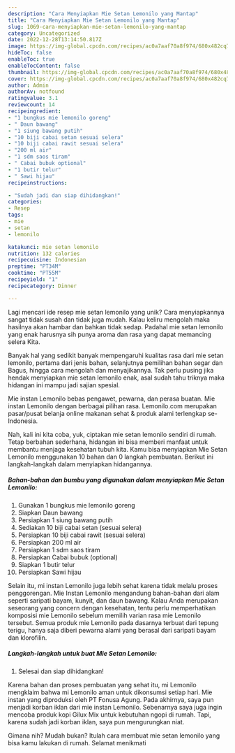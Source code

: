```yaml
---
description: "Cara Menyiapkan Mie Setan Lemonilo yang Mantap"
title: "Cara Menyiapkan Mie Setan Lemonilo yang Mantap"
slug: 1069-cara-menyiapkan-mie-setan-lemonilo-yang-mantap
category: Uncategorized
date: 2022-12-28T13:14:50.817Z
image: https://img-global.cpcdn.com/recipes/ac0a7aaf70a8f974/680x482cq70/mie-setan-lemonilo-foto-resep-utama.jpg
hideToc: false
enableToc: true
enableTocContent: false
thumbnail: https://img-global.cpcdn.com/recipes/ac0a7aaf70a8f974/680x482cq70/mie-setan-lemonilo-foto-resep-utama.jpg
cover: https://img-global.cpcdn.com/recipes/ac0a7aaf70a8f974/680x482cq70/mie-setan-lemonilo-foto-resep-utama.jpg
author: Admin
authorAv: notfound
ratingvalue: 3.1
reviewcount: 14
recipeingredient:
- "1 bungkus mie lemonilo goreng"
- " Daun bawang"
- "1 siung bawang putih"
- "10 biji cabai setan sesuai selera"
- "10 biji cabai rawit sesuai selera"
- "200 ml air"
- "1 sdm saos tiram"
- " Cabai bubuk optional"
- "1 butir telur"
- " Sawi hijau"
recipeinstructions:

- "Sudah jadi dan siap dihidangkan!"
categories:
- Resep
tags:
- mie
- setan
- lemonilo

katakunci: mie setan lemonilo 
nutrition: 132 calories
recipecuisine: Indonesian
preptime: "PT34M"
cooktime: "PT55M"
recipeyield: "1"
recipecategory: Dinner

---
```





Lagi mencari ide resep mie setan lemonilo yang unik? Cara menyiapkannya sangat tidak susah dan tidak juga mudah. Kalau keliru mengolah maka hasilnya akan hambar dan bahkan tidak sedap. Padahal mie setan lemonilo yang enak harusnya sih punya aroma dan rasa yang dapat memancing selera Kita.





Banyak hal yang sedikit banyak mempengaruhi kualitas rasa dari mie setan lemonilo, pertama dari jenis bahan, selanjutnya pemilihan bahan segar dan Bagus, hingga cara mengolah dan menyajikannya. Tak perlu pusing jika hendak menyiapkan mie setan lemonilo enak,      asal sudah tahu triknya maka hidangan ini mampu jadi sajian spesial.














Mie instan Lemonilo bebas pengawet, pewarna, dan perasa buatan. Mie instan Lemonilo dengan berbagai pilihan rasa. Lemonilo.com merupakan pasar/pusat belanja online makanan sehat &amp; produk alami terlengkap se-Indonesia.






Nah, kali ini kita coba, yuk, ciptakan mie setan lemonilo sendiri di rumah. Tetap berbahan sederhana, hidangan ini bisa memberi manfaat untuk membantu menjaga kesehatan tubuh kita. Kamu bisa menyiapkan Mie Setan Lemonilo menggunakan 10 bahan dan 0 langkah pembuatan. Berikut ini langkah-langkah dalam menyiapkan hidangannya.

<!--inarticleads1-->

##### Bahan-bahan dan bumbu yang digunakan dalam menyiapkan Mie Setan Lemonilo:

1. Gunakan 1 bungkus mie lemonilo goreng
1. Siapkan  Daun bawang
1. Persiapkan 1 siung bawang putih
1. Sediakan 10 biji cabai setan (sesuai selera)
1. Persiapkan 10 biji cabai rawit (sesuai selera)
1. Persiapkan 200 ml air
1. Persiapkan 1 sdm saos tiram
1. Persiapkan  Cabai bubuk (optional)
1. Siapkan 1 butir telur
1. Persiapkan  Sawi hijau


Selain itu, mi instan Lemonilo juga lebih sehat karena tidak melalu proses penggorengan. Mie Instan Lemonilo mengandung bahan-bahan dari alam seperti saripati bayam, kunyit, dan daun bawang. Kalau Anda merupakan seseorang yang concern dengan kesehatan, tentu perlu memperhatikan komposisi mie Lemonilo sebelum memilih varian rasa mie Lemonilo tersebut. Semua produk mie Lemonilo pada dasarnya terbuat dari tepung terigu, hanya saja diberi pewarna alami yang berasal dari saripati bayam dan klorofilin. 

<!--inarticleads2-->

##### Langkah-langkah untuk buat Mie Setan Lemonilo:


1. Selesai dan siap dihidangkan!

Karena bahan dan proses pembuatan yang sehat itu, mi Lemonilo mengklaim bahwa mi Lemonilo aman untuk dikonsumsi setiap hari. Mie instan yang diproduksi oleh PT Fonusa Agung. Pada akhirnya, saya pun menjadi korban iklan dari mie instan Lemonilo. Sebenarnya saya juga ingin mencoba produk kopi Gilux Mix untuk kebutuhan ngopi di rumah. Tapi, karena sudah jadi korban iklan, saya pun mengurungkan niat. 

Gimana nih? Mudah bukan? Itulah cara membuat mie setan lemonilo yang bisa kamu lakukan di rumah. Selamat menikmati
